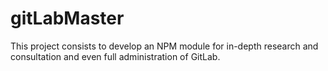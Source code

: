 # gitLabMaster

This project consists to develop an NPM module for in-depth research and consultation and even full administration of GitLab.
